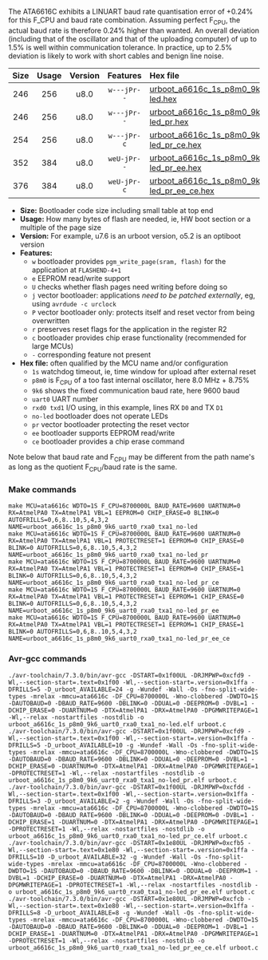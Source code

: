 The ATA6616C exhibits a LINUART baud rate quantisation error of +0.24% for this F_CPU and baud rate combination. Assuming perfect F<sub>CPU</sub>, the actual baud rate is therefore 0.24% higher than wanted. An overall deviation (including that of the oscillator and that of the uploading computer) of up to 1.5% is well within communication tolerance. In practice, up to 2.5% deviation is likely to work with short cables and benign line noise.

|Size|Usage|Version|Features|Hex file|
|:-:|:-:|:-:|:-:|:--|
|246|256|u8.0|`w---jPr--`|[urboot_a6616c_1s_p8m0_9k6_uart0_rxa0_txa1_no-led.hex](https://raw.githubusercontent.com/stefanrueger/urboot.hex/main/mcus/ata6616c/watchdog_1_s/internal_oscillator_p%2B8.75%25/%2B8m000000_hz/%2B%2B%2B9k6_baud/uart0_rxa0_txa1/no-led/urboot_a6616c_1s_p8m0_9k6_uart0_rxa0_txa1_no-led.hex)|
|246|256|u8.0|`w---jPr--`|[urboot_a6616c_1s_p8m0_9k6_uart0_rxa0_txa1_no-led_pr.hex](https://raw.githubusercontent.com/stefanrueger/urboot.hex/main/mcus/ata6616c/watchdog_1_s/internal_oscillator_p%2B8.75%25/%2B8m000000_hz/%2B%2B%2B9k6_baud/uart0_rxa0_txa1/no-led/urboot_a6616c_1s_p8m0_9k6_uart0_rxa0_txa1_no-led_pr.hex)|
|254|256|u8.0|`w---jPr-c`|[urboot_a6616c_1s_p8m0_9k6_uart0_rxa0_txa1_no-led_pr_ce.hex](https://raw.githubusercontent.com/stefanrueger/urboot.hex/main/mcus/ata6616c/watchdog_1_s/internal_oscillator_p%2B8.75%25/%2B8m000000_hz/%2B%2B%2B9k6_baud/uart0_rxa0_txa1/no-led/urboot_a6616c_1s_p8m0_9k6_uart0_rxa0_txa1_no-led_pr_ce.hex)|
|352|384|u8.0|`weU-jPr--`|[urboot_a6616c_1s_p8m0_9k6_uart0_rxa0_txa1_no-led_pr_ee.hex](https://raw.githubusercontent.com/stefanrueger/urboot.hex/main/mcus/ata6616c/watchdog_1_s/internal_oscillator_p%2B8.75%25/%2B8m000000_hz/%2B%2B%2B9k6_baud/uart0_rxa0_txa1/no-led/urboot_a6616c_1s_p8m0_9k6_uart0_rxa0_txa1_no-led_pr_ee.hex)|
|376|384|u8.0|`weU-jPr-c`|[urboot_a6616c_1s_p8m0_9k6_uart0_rxa0_txa1_no-led_pr_ee_ce.hex](https://raw.githubusercontent.com/stefanrueger/urboot.hex/main/mcus/ata6616c/watchdog_1_s/internal_oscillator_p%2B8.75%25/%2B8m000000_hz/%2B%2B%2B9k6_baud/uart0_rxa0_txa1/no-led/urboot_a6616c_1s_p8m0_9k6_uart0_rxa0_txa1_no-led_pr_ee_ce.hex)|

- **Size:** Bootloader code size including small table at top end
- **Usage:** How many bytes of flash are needed, ie, HW boot section or a multiple of the page size
- **Version:** For example, u7.6 is an urboot version, o5.2 is an optiboot version
- **Features:**
  + `w` bootloader provides `pgm_write_page(sram, flash)` for the application at `FLASHEND-4+1`
  + `e` EEPROM read/write support
  + `U` checks whether flash pages need writing before doing so
  + `j` vector bootloader: applications *need to be patched externally*, eg, using `avrdude -c urclock`
  + `P` vector bootloader only: protects itself and reset vector from being overwritten
  + `r` preserves reset flags for the application in the register R2
  + `c` bootloader provides chip erase functionality (recommended for large MCUs)
  + `-` corresponding feature not present
- **Hex file:** often qualified by the MCU name and/or configuration
  + `1s` watchdog timeout, ie, time window for upload after external reset
  + `p8m0` is F<sub>CPU</sub> of a too fast internal oscillator, here 8.0 MHz + 8.75%
  + `9k6` shows the fixed communication baud rate, here 9600 baud
  + `uart0` UART number
  + `rxd0 txd1` I/O using, in this example, lines RX `D0` and TX `D1`
  + `no-led` bootloader does not operate LEDs
  + `pr` vector bootloader protecting the reset vector
  + `ee` bootloader supports EEPROM read/write
  + `ce` bootloader provides a chip erase command


Note below that baud rate and F<sub>CPU</sub> may be different from the path name's as long as the quotient F<sub>CPU</sub>/baud rate is the same.

### Make commands
```
make MCU=ata6616c WDTO=1S F_CPU=8700000L BAUD_RATE=9600 UARTNUM=0 RX=AtmelPA0 TX=AtmelPA1 VBL=1 EEPROM=0 CHIP_ERASE=0 BLINK=0 AUTOFRILLS=0,6,8..10,5,4,3,2 NAME=urboot_a6616c_1s_p8m0_9k6_uart0_rxa0_txa1_no-led
make MCU=ata6616c WDTO=1S F_CPU=8700000L BAUD_RATE=9600 UARTNUM=0 RX=AtmelPA0 TX=AtmelPA1 VBL=1 PROTECTRESET=1 EEPROM=0 CHIP_ERASE=0 BLINK=0 AUTOFRILLS=0,6,8..10,5,4,3,2 NAME=urboot_a6616c_1s_p8m0_9k6_uart0_rxa0_txa1_no-led_pr
make MCU=ata6616c WDTO=1S F_CPU=8700000L BAUD_RATE=9600 UARTNUM=0 RX=AtmelPA0 TX=AtmelPA1 VBL=1 PROTECTRESET=1 EEPROM=0 CHIP_ERASE=1 BLINK=0 AUTOFRILLS=0,6,8..10,5,4,3,2 NAME=urboot_a6616c_1s_p8m0_9k6_uart0_rxa0_txa1_no-led_pr_ce
make MCU=ata6616c WDTO=1S F_CPU=8700000L BAUD_RATE=9600 UARTNUM=0 RX=AtmelPA0 TX=AtmelPA1 VBL=1 PROTECTRESET=1 EEPROM=1 CHIP_ERASE=0 BLINK=0 AUTOFRILLS=0,6,8..10,5,4,3,2 NAME=urboot_a6616c_1s_p8m0_9k6_uart0_rxa0_txa1_no-led_pr_ee
make MCU=ata6616c WDTO=1S F_CPU=8700000L BAUD_RATE=9600 UARTNUM=0 RX=AtmelPA0 TX=AtmelPA1 VBL=1 PROTECTRESET=1 EEPROM=1 CHIP_ERASE=1 BLINK=0 AUTOFRILLS=0,6,8..10,5,4,3,2 NAME=urboot_a6616c_1s_p8m0_9k6_uart0_rxa0_txa1_no-led_pr_ee_ce
```

### Avr-gcc commands
```
./avr-toolchain/7.3.0/bin/avr-gcc -DSTART=0x1f00UL -DRJMPWP=0xcfd9 -Wl,--section-start=.text=0x1f00 -Wl,--section-start=.version=0x1ffa -DFRILLS=5 -D_urboot_AVAILABLE=24 -g -Wundef -Wall -Os -fno-split-wide-types -mrelax -mmcu=ata6616c -DF_CPU=8700000L -Wno-clobbered -DWDTO=1S -DAUTOBAUD=0 -DBAUD_RATE=9600 -DBLINK=0 -DDUAL=0 -DEEPROM=0 -DVBL=1 -DCHIP_ERASE=0 -DUARTNUM=0 -DTX=AtmelPA1 -DRX=AtmelPA0 -DPGMWRITEPAGE=1 -Wl,--relax -nostartfiles -nostdlib -o urboot_a6616c_1s_p8m0_9k6_uart0_rxa0_txa1_no-led.elf urboot.c
./avr-toolchain/7.3.0/bin/avr-gcc -DSTART=0x1f00UL -DRJMPWP=0xcfd9 -Wl,--section-start=.text=0x1f00 -Wl,--section-start=.version=0x1ffa -DFRILLS=5 -D_urboot_AVAILABLE=10 -g -Wundef -Wall -Os -fno-split-wide-types -mrelax -mmcu=ata6616c -DF_CPU=8700000L -Wno-clobbered -DWDTO=1S -DAUTOBAUD=0 -DBAUD_RATE=9600 -DBLINK=0 -DDUAL=0 -DEEPROM=0 -DVBL=1 -DCHIP_ERASE=0 -DUARTNUM=0 -DTX=AtmelPA1 -DRX=AtmelPA0 -DPGMWRITEPAGE=1 -DPROTECTRESET=1 -Wl,--relax -nostartfiles -nostdlib -o urboot_a6616c_1s_p8m0_9k6_uart0_rxa0_txa1_no-led_pr.elf urboot.c
./avr-toolchain/7.3.0/bin/avr-gcc -DSTART=0x1f00UL -DRJMPWP=0xcfdd -Wl,--section-start=.text=0x1f00 -Wl,--section-start=.version=0x1ffa -DFRILLS=3 -D_urboot_AVAILABLE=2 -g -Wundef -Wall -Os -fno-split-wide-types -mrelax -mmcu=ata6616c -DF_CPU=8700000L -Wno-clobbered -DWDTO=1S -DAUTOBAUD=0 -DBAUD_RATE=9600 -DBLINK=0 -DDUAL=0 -DEEPROM=0 -DVBL=1 -DCHIP_ERASE=1 -DUARTNUM=0 -DTX=AtmelPA1 -DRX=AtmelPA0 -DPGMWRITEPAGE=1 -DPROTECTRESET=1 -Wl,--relax -nostartfiles -nostdlib -o urboot_a6616c_1s_p8m0_9k6_uart0_rxa0_txa1_no-led_pr_ce.elf urboot.c
./avr-toolchain/7.3.0/bin/avr-gcc -DSTART=0x1e80UL -DRJMPWP=0xcfb5 -Wl,--section-start=.text=0x1e80 -Wl,--section-start=.version=0x1ffa -DFRILLS=10 -D_urboot_AVAILABLE=32 -g -Wundef -Wall -Os -fno-split-wide-types -mrelax -mmcu=ata6616c -DF_CPU=8700000L -Wno-clobbered -DWDTO=1S -DAUTOBAUD=0 -DBAUD_RATE=9600 -DBLINK=0 -DDUAL=0 -DEEPROM=1 -DVBL=1 -DCHIP_ERASE=0 -DUARTNUM=0 -DTX=AtmelPA1 -DRX=AtmelPA0 -DPGMWRITEPAGE=1 -DPROTECTRESET=1 -Wl,--relax -nostartfiles -nostdlib -o urboot_a6616c_1s_p8m0_9k6_uart0_rxa0_txa1_no-led_pr_ee.elf urboot.c
./avr-toolchain/7.3.0/bin/avr-gcc -DSTART=0x1e80UL -DRJMPWP=0xcfcb -Wl,--section-start=.text=0x1e80 -Wl,--section-start=.version=0x1ffa -DFRILLS=8 -D_urboot_AVAILABLE=8 -g -Wundef -Wall -Os -fno-split-wide-types -mrelax -mmcu=ata6616c -DF_CPU=8700000L -Wno-clobbered -DWDTO=1S -DAUTOBAUD=0 -DBAUD_RATE=9600 -DBLINK=0 -DDUAL=0 -DEEPROM=1 -DVBL=1 -DCHIP_ERASE=1 -DUARTNUM=0 -DTX=AtmelPA1 -DRX=AtmelPA0 -DPGMWRITEPAGE=1 -DPROTECTRESET=1 -Wl,--relax -nostartfiles -nostdlib -o urboot_a6616c_1s_p8m0_9k6_uart0_rxa0_txa1_no-led_pr_ee_ce.elf urboot.c
```

